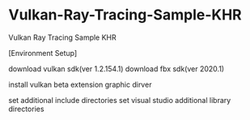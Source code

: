 # Vulkan-Ray-Tracing-Sample-KHR
Vulkan Ray Tracing Sample KHR

[Environment Setup]

download vulkan sdk(ver 1.2.154.1)
download fbx sdk(ver 2020.1)

install vulkan beta extension graphic dirver

set additional include directories
set visual studio additional library directories
